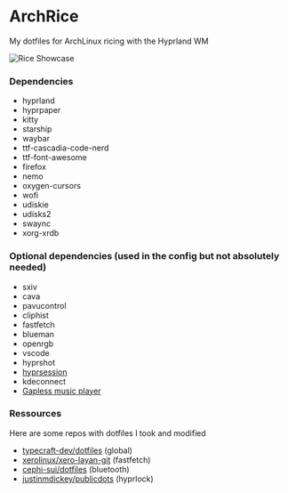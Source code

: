 # ArchRice

My dotfiles for ArchLinux ricing with the Hyprland WM

![Rice Showcase](https://cloud-g3lb4efvp-hack-club-bot.vercel.app/0terminals.png)

### Dependencies

- hyprland
- hyprpaper
- kitty
- starship
- waybar
- ttf-cascadia-code-nerd
- ttf-font-awesome
- firefox
- nemo
- oxygen-cursors
- wofi
- udiskie
- udisks2
- swaync
- xorg-xrdb

### Optional dependencies (used in the config but not absolutely needed)
- sxiv
- cava
- pavucontrol
- cliphist
- fastfetch
- blueman
- openrgb
- vscode
- hyprshot
- [hyprsession](https://github.com/redactedontop/hyprsession)
- kdeconnect
- [Gapless music player](https://flathub.org/apps/com.github.neithern.g4music)

### Ressources

Here are some repos with dotfiles I took and modified

- [typecraft-dev/dotfiles](https://github.com/typecraft-dev/dotfiles) (global)
- [xerolinux/xero-layan-git](https://github.com/xerolinux/xero-layan-git) (fastfetch)
- [cephi-sui/dotfiles](https://github.com/cephi-sui/dotfiles) (bluetooth)
- [justinmdickey/publicdots](https://github.com/justinmdickey/publicdots) (hyprlock)
